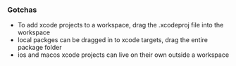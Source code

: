<!--more-->

### Gotchas
- To add xcode projects to a workspace, drag the .xcodeproj file into the workspace
- local packges can be dragged in to xcode targets, drag the entire package folder
- ios and macos xcode projects can live on their own outside a workspace
